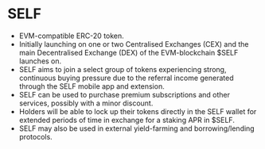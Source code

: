 # SELF

* EVM-compatible ERC-20 token.
* Initially launching on one or two Centralised Exchanges (CEX) and the main Decentralised Exchange (DEX) of the EVM-blockchain $SELF launches on.
* SELF aims to join a select group of tokens experiencing strong, continuous buying pressure due to the referral income generated through the SELF mobile app and extension.
* SELF can be used to purchase premium subscriptions and other services, possibly with a minor discount.
* Holders will be able to lock up their tokens directly in the SELF wallet for extended periods of time in exchange for a staking APR in $SELF.
* SELF may also be used in external yield-farming and borrowing/lending protocols.
